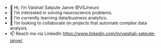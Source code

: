 - 👋 Hi, I’m Vaishali Satpute Janve @VSJneuro
- 👀 I’m interested in solving neuroscience problems.
- 🌱 I’m currently learning data/business analytics.
- 💞️ I’m looking to collaborate on projects that automate complex data analysis.
- 📫 Reach me via LinkedIn https://www.linkedin.com/in/vaishali-satpute-janve/.

<!---
vearth13/vearth13 is a ✨ special ✨ repository because its `README.md` (this file) appears on your GitHub profile.
You can click the Preview link to take a look at your changes.
--->
